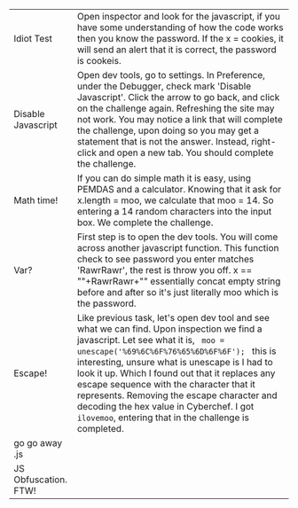 |||
|-----|-------|
|Idiot Test| Open inspector and look for the javascript, if you have some understanding of how the code works then you know the password. If the x = cookies, it will send an alert that it is correct, the password is cookeis. |
|Disable Javascript| Open dev tools, go to settings. In Preference, under the Debugger, check mark 'Disable Javascript'. Click the arrow to go back, and click on the challenge again. Refreshing the site may not work. You may notice a link that will complete the challenge, upon doing so you may get a statement that is not the answer. Instead, right-click and open a new tab. You should complete the challenge.|
|Math time!|If you can do simple math it is easy, using PEMDAS and a calculator. Knowing that it ask for x.length = moo, we calculate that moo = 14. So entering a 14 random characters into the input box. We complete the challenge.|
|Var?|First step is to open the dev tools. You will come across another javascript function. This function check to see password you enter matches 'RawrRawr', the rest is throw you off. x == ""+RawrRawr+"" essentially concat empty string before and after so it's just literally moo which is the password. |
|Escape!|Like previous task, let's open dev tool and see what we can find. Upon inspection we find a javascript. Let see what it is, <code> moo = unescape('%69%6C%6F%76%65%6D%6F%6F'); </code> this is interesting, unsure what is unescape is I had to look it up. Which I found out that it replaces any escape sequence with the character that it represents. Removing the escape character and decoding the hex value in Cyberchef. I got <code>ilovemoo</code>, entering that in the challenge is completed.|
|go go away .js||
|JS Obfuscation. FTW!||

